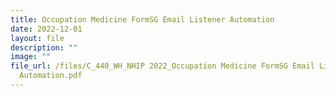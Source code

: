 ```yaml
---
title: Occupation Medicine FormSG Email Listener Automation
date: 2022-12-01
layout: file
description: ""
image: ""
file_url: /files/C_440_WH_NHIP 2022_Occupation Medicine FormSG Email Listener
  Automation.pdf
---
```

